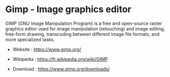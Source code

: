 # Gimp - Image graphics editor

GIMP (GNU Image Manipulation Program) is a free and open-source raster
graphics editor used for image manipulation (retouching) and image editing,
free-form drawing, transcoding between different image file formats,
and more specialized tasks. 

* Website : https://www.gimp.org/
* Wikipedia : https://fr.wikipedia.org/wiki/GIMP

* Download : https://www.gimp.org/downloads/
